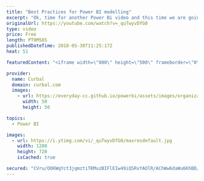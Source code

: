 ```yaml
---
title: "Best Practices for Power BI modelling"
excerpt: "Ok, time for another Power Bi video and this time we are going to talk about Power BI naming conventions and other power bi modelling tips.  First we will talk about what to remove or hide from your model like:  Do not expose in a view a column that is not necessary in the Power BI data model.  TIP:"
originalUrl: https://youtube.com/watch?v=_quTwyvDfG0
type: video
price: Free
length: PT9M58S
publishedDateTime: 2018-05-30T11:25:17Z
heat: 51

featuredContent: "<iframe width=\"800\" height=\"500\" frameborder=\"0\" src=\"https://www.youtube.com/embed/_quTwyvDfG0\" allow=\"accelerometer; autoplay; encrypted-media; gyroscope; picture-in-picture\" allowfullscreen></iframe>"

provider:
  name: Curbal
  domain: curbal.com
  images:
    - url: https://everyday-cc.github.io/powerbi/assets/images/organizations/curbal.com-50x50.jpg
      width: 50
      height: 50

topics:
  - Power BI

images:
  - url: https://i.ytimg.com/vi/_quTwyvDfG0/maxresdefault.jpg
    width: 1280
    height: 720
    isCached: true

secured: "CVru/OOKWqYct3jqmztiTKMuzBIFlEIw49iQSRvYAOlR/AChWw6daWu6KhBD/rtZ+jGlavnAOXc9a/Zh/k35QBoyewzP01pijJ6PwDTWgMxsqIUIxZwCIJ/UsLz0y2mYfauyKZcQs+e5pfe4drh2kjTw7Y0kJgqs4FunfBFRM3gDeHKgw3vhF4m9Y8R5pnwmxSWv6+ZgTbvMfC3rSlph10mYtfkuMJpIIhR7lkweALpmTGzsM4NIMolNKV+nc9vAf77biXDI+2qZRDQt6Qo51cGr5qUkm3n1Jqq3EZCccS5iKwDajJnazMT7sKADmBEE3KUSFc+sA5pBvQqdfrd3q3rCQUILjv9CRBliS+MvKwafUaYsjfN81NnxiAD93BXbY7THiRaXCAHebyutSoSAN2oZWROXQ7GHC+dJlsDr3Q0=;FgsQOoXsXYbDp/b11lXXcw=="
---
```



